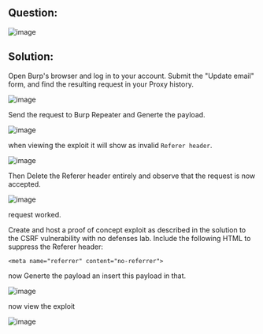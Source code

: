 ## Question:

![image](https://github.com/Nifalnasar/Portswigger-Labs/assets/141356053/e432b673-d4cc-4e5b-9792-9aade33b07f5)

## Solution:

Open Burp's browser and log in to your account. Submit the "Update email" form, and find the resulting request in your Proxy history.

![image](https://github.com/Nifalnasar/Portswigger-Labs/assets/141356053/99dec456-6f1a-415d-ba6a-63f483666079)

Send the request to Burp Repeater and Generte the payload.

![image](https://github.com/Nifalnasar/Portswigger-Labs/assets/141356053/f7bc7c28-cd5c-42dc-a50c-9ac72a8d3da2)

when viewing the exploit it will show as invalid `Referer header`.

![image](https://github.com/Nifalnasar/Portswigger-Labs/assets/141356053/95a7c06a-a8ef-43e0-99c2-38108252a6af)

Then Delete the Referer header entirely and observe that the request is now accepted.

![image](https://github.com/Nifalnasar/Portswigger-Labs/assets/141356053/8823b2d5-ff7a-442a-ba4d-c2a280ecdaf6)

request worked.

Create and host a proof of concept exploit as described in the solution to the CSRF vulnerability with no defenses lab. Include the following HTML to suppress the Referer header:

```
<meta name="referrer" content="no-referrer">
```

now Generte the payload an insert this payload in that.

![image](https://github.com/Nifalnasar/Portswigger-Labs/assets/141356053/602cc8a7-28ab-4b1b-84be-b8281bdbf694)

now view the exploit

![image](https://github.com/Nifalnasar/Portswigger-Labs/assets/141356053/3801b791-6e63-4fb7-b072-e817ff1b69a8)



